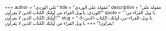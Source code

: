 +++
author = "علي الوردي"
title = "مقولة علي الوردي"
description = "مقولة علي الوردي: يا ويل القراء من أولئك الكتاب الذين لا يقرأون!"
quote = '''يا ويل القراء من أولئك الكتاب الذين لا يقرأون!'''
slug = "يا-ويل-القراء-من-أولئك-الكتاب-الذين-لا-يقرأون!"
+++
يا ويل القراء من أولئك الكتاب الذين لا يقرأون!
